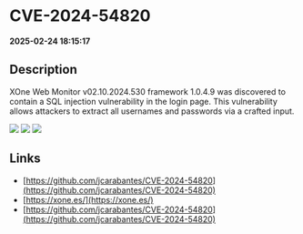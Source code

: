 # CVE-2024-54820

**2025-02-24 18:15:17**

## Description
XOne Web Monitor v02.10.2024.530 framework 1.0.4.9 was discovered to contain a SQL injection vulnerability in the login page. This vulnerability allows attackers to extract all usernames and passwords via a crafted input.

![](https://img.shields.io/static/v1?label=Score&message=9.8&color=red)
![](https://img.shields.io/static/v1?label=Severity&message=CRITICAL&color=red)
![](https://img.shields.io/static/v1?label=CWE&message=SQL&color=green)

## Links
- [https://github.com/jcarabantes/CVE-2024-54820](https://github.com/jcarabantes/CVE-2024-54820)
- [https://xone.es/](https://xone.es/)
- [https://github.com/jcarabantes/CVE-2024-54820](https://github.com/jcarabantes/CVE-2024-54820)
